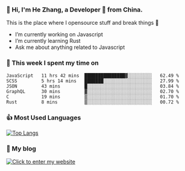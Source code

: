 ### 👋 Hi, I'm He Zhang, a Developer 🚀 from China.

This is the place where I opensource stuff and break things :rofl:

- I’m currently working on Javascript
- I’m currently learning Rust
- Ask me about anything related to Javascript

### 💪 This week I spent my time on 
<!--START_SECTION:waka-->

```text
JavaScript   11 hrs 42 mins  ███████████████▓░░░░░░░░░   62.49 %
SCSS         5 hrs 14 mins   ███████░░░░░░░░░░░░░░░░░░   27.99 %
JSON         43 mins         █░░░░░░░░░░░░░░░░░░░░░░░░   03.84 %
GraphQL      30 mins         ▓░░░░░░░░░░░░░░░░░░░░░░░░   02.70 %
C            19 mins         ▒░░░░░░░░░░░░░░░░░░░░░░░░   01.70 %
Rust         8 mins          ▒░░░░░░░░░░░░░░░░░░░░░░░░   00.72 %
```

<!--END_SECTION:waka-->

### 👍 Most Used Languages
[![Top Langs](https://github-readme-stats.vercel.app/api/top-langs/?username=zhanghecool&layout=compact)](https://zhanghe.cool)

### 🌈 My blog 
[![Click to enter my website](https://cdn.jsdelivr.net/gh/zhanghecool/assets/images/gif/zhanghecools.gif)](https://zhanghe.cool)
